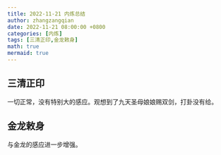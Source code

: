 ```yaml
---
title: 2022-11-21 内炼总结
author: zhangzangqian
date: 2022-11-21 08:00:00 +0800
categories: [内炼]
tags: [三清正印,金龙敕身]
math: true
mermaid: true
---
```


## 三清正印

一切正常，没有特别大的感应。观想到了九天圣母娘娘赐双剑，打卦没有给。

## 金龙敕身

与金龙的感应进一步增强。